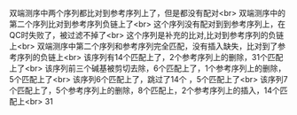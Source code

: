 双端测序中两个序列都比对到参考序列上了，但是都没有配对\<br>
双端测序中的第二个序列比对到参考序列负链上了\<br>
这个序列没有配对到到参考序列上，在QC时失败了，被过滤不掉了\<br>
这个序列是补充的比对,比对到参考序列的负链上\<br>
双端测序中第二个序列和参考序列完全匹配，没有插入缺失，比对到了参考序列的负链上\<br>
该序列有14个匹配上了，2个参考序列上的删除，31个匹配上了\<br>
该序列前三个碱基被剪切去除，6个匹配上了，1个参考序列上的删除，5个匹配上了\<br>
该序列6个匹配上了，跳过了14个 ，5个匹配上了\<br>
该序列7个匹配上了，5个参考序列上的删除，8个匹配上，2个参考序列上的插入，14个匹配上\<br>
31
